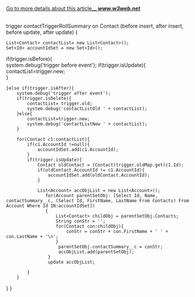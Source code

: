 <a href="https://www.w3web.net/trigger-on-contact-to-update-a-account-custom-field/">Go to more details about this article__  <b><i>www.w3web.net</i></b></a><br/><br/>

  trigger contactTriggerRollSummary on Contact (before insert, after insert, before update, after update) {
    
    List<Contact> contactList= new List<Contact>();
    Set<Id> accountIdSet = new Set<Id>(); 
    
   if(trigger.isBefore){         
        system.debug('trigger before event');
        if(trigger.isUpdate){ 
            contactList=trigger.new;            
        }
        
        
    }else if(trigger.isAfter){        
        system.debug('trigger after event');   
        if(trigger.isDelete){
            contactList= trigger.old;
            system.debug('contactListOld ' + contactList);
        }else{
            contactList=trigger.new; 
            system.debug('contactListNew ' + contactList); 
        }          
        
        for(Contact c1:contactList){
            if(c1.AccountId !=null){
                accountIdSet.add(c1.AccountId);
            } 
            if(trigger.isUpdate){
                Contact oldContact = (Contact)trigger.oldMap.get(c1.Id);                 
                if(oldContact.AccountId != c1.AccountId){
                    accountIdSet.add(oldContact.AccountId);
                }                                
                
                List<Account> accObjList = new List<Account>();
                   for(Account parentSetObj: [Select Id, Name, contactSummary__c, (Select Id, FirstName, LastName From Contacts) From Account Where Id IN:accountIdSet])
                   {
                       List<Contact> childObj = parentSetObj.Contacts;
                       String conStr = '';
                       for(Contact con:childObj){
                           conStr = conStr + con.FirstName + ' ' + con.LastName + '\n';
                       }
                        parentSetObj.contactSummary__c = conStr;
                        accObjList.add(parentSetObj);
                    }
                    update accObjList;               
                
            }             
        }
  }
}
